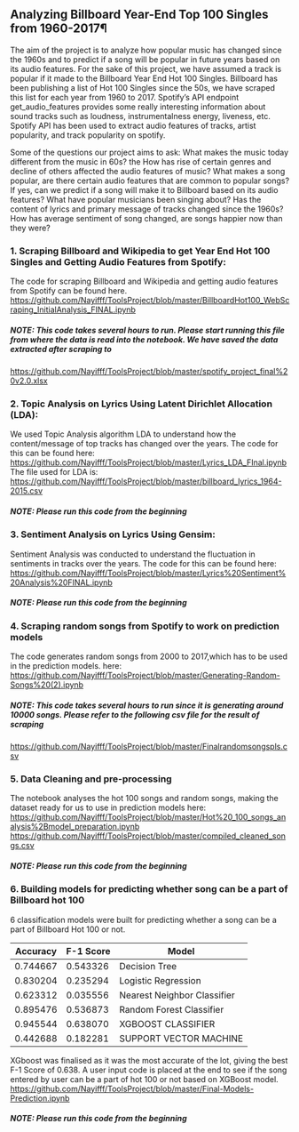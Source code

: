 ## Analyzing Billboard Year-End Top 100 Singles from 1960-2017¶

The aim of the project is to analyze how popular music has changed since the 1960s and to predict if a song will be popular in future years based on its audio features. For the sake of this project, we have assumed a track is popular if it made to the Billboard Year End Hot 100 Singles. Billboard has been publishing a list of Hot 100 Singles since the 50s, we have scraped this list for each year from 1960 to 2017.
Spotify’s API endpoint get_audio_features provides some really interesting information about sound tracks such as loudness, instrumentalness energy, liveness, etc. Spotify API has been used to extract audio features of tracks, artist popularity, and track popularity on spotify.

Some of the questions our project aims to ask:
What makes the music today different from the music in 60s? the How has rise of certain genres and decline of others affected the audio features of music? What makes a song popular, are there certain audio features that are common to popular songs? If yes, can we predict if a song will make it to Billboard based on its audio features? What have popular musicians been singing about? Has the content of lyrics and primary message of tracks changed since the 1960s? How has average sentiment of song changed, are songs happier now than they were?

### 1. Scraping Billboard and Wikipedia to get Year End Hot 100 Singles and Getting Audio Features from Spotify:
The code for scraping Billboard and Wikipedia and getting audio features from Spotify can be found here.
https://github.com/Nayifff/ToolsProject/blob/master/BillboardHot100_WebScraping_InitialAnalysis_FINAL.ipynb

##### NOTE: This code takes several hours to run. Please start running this file from where the data is read into the notebook. We have saved the data extracted after scraping to 
https://github.com/Nayifff/ToolsProject/blob/master/spotify_project_final%20v2.0.xlsx


###	2. Topic Analysis on Lyrics Using Latent Dirichlet Allocation (LDA):
We used Topic Analysis algorithm LDA to understand how the content/message of top tracks has changed over the years. The code for this can be found here:  https://github.com/Nayifff/ToolsProject/blob/master/Lyrics_LDA_FInal.ipynb
The file used for LDA is: https://github.com/Nayifff/ToolsProject/blob/master/billboard_lyrics_1964-2015.csv

##### NOTE: Please run this code from the beginning


###	3. Sentiment Analysis on Lyrics Using Gensim:
Sentiment Analysis was conducted to understand the fluctuation in sentiments in tracks over the years. The code for this can be found here:
https://github.com/Nayifff/ToolsProject/blob/master/Lyrics%20Sentiment%20Analysis%20FINAL.ipynb
##### NOTE: Please run this code from the beginning

###  4. Scraping random songs from Spotify to work on prediction models
The code generates random songs from 2000 to 2017,which has to be used in the prediction models. here: https://github.com/Nayifff/ToolsProject/blob/master/Generating-Random-Songs%20(2).ipynb

##### NOTE: This code takes several hours to run since it is generating around 10000 songs.  Please refer to the following csv file for the result of scraping
https://github.com/Nayifff/ToolsProject/blob/master/Finalrandomsongspls.csv

### 5. Data Cleaning and pre-processing 
The notebook analyses the hot 100 songs and random songs, making the dataset ready for us to use in prediction models here: https://github.com/Nayifff/ToolsProject/blob/master/Hot%20_100_songs_analysis%2Bmodel_preparation.ipynb
https://github.com/Nayifff/ToolsProject/blob/master/compiled_cleaned_songs.csv

##### NOTE: Please run this code from the beginning

### 6. Building models for predicting whether song can be a part of Billboard hot 100
6 classification models were built for predicting whether a song can be a part of Billboard Hot 100 or not.

|   Accuracy   |   F-1 Score  |   Model                        |
|--------------|--------------|--------------------------------|
|   0.744667   |   0.543326   |  Decision Tree                 |
|   0.830204   |   0.235294   |  Logistic Regression           |
|   0.623312   |   0.035556   |  Nearest Neighbor Classifier   |
|   0.895476   |   0.536873   |  Random Forest Classifier      |
|   0.945544   |   0.638070   |  XGBOOST CLASSIFIER            |
|   0.442688   |   0.182281   |  SUPPORT VECTOR MACHINE        |

XGboost was finalised as it was the most accurate of the lot, giving the best F-1 Score of 0.638. 
A user input code is placed at the end to see if the song entered by user can be a part of hot 100 or not based on XGBoost model.
https://github.com/Nayifff/ToolsProject/blob/master/Final-Models-Prediction.ipynb

##### NOTE: Please run this code from the beginning




   
